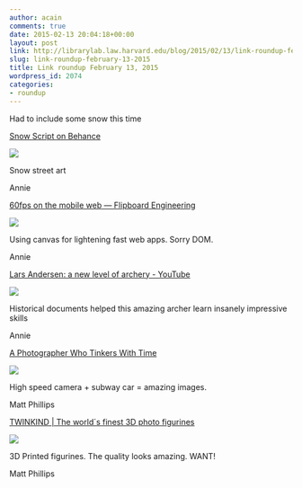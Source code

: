```yaml
---
author: acain
comments: true
date: 2015-02-13 20:04:18+00:00
layout: post
link: http://librarylab.law.harvard.edu/blog/2015/02/13/link-roundup-february-13-2015/
slug: link-roundup-february-13-2015
title: Link roundup February 13, 2015
wordpress_id: 2074
categories:
- roundup
---
```


Had to include some snow this time

[Snow Script on Behance](https://www.behance.net/gallery/23308973/Snow-Script)

[![](http://librarylab.law.harvard.edu/roundup/images/54de58c22eb25.png)](https://www.behance.net/gallery/23308973/Snow-Script)

Snow street art 

Annie

[60fps on the mobile web — Flipboard Engineering](http://engineering.flipboard.com/2015/02/mobile-web/)

[![](http://librarylab.law.harvard.edu/roundup/images/54dccba36e838.png)](http://engineering.flipboard.com/2015/02/mobile-web/)

Using canvas for lightening fast web apps. Sorry DOM.

Annie

[Lars Andersen: a new level of archery - YouTube](https://www.youtube.com/watch?v=BEG-ly9tQGk)

[![](http://librarylab.law.harvard.edu/roundup/images/54d278ce3ce05.png)](https://www.youtube.com/watch?v=BEG-ly9tQGk)

Historical documents helped this amazing archer learn insanely impressive skills

Annie

[A Photographer Who Tinkers With Time](http://nautil.us/blog/a-photographer-who-tinkers-with-time)

[![](http://librarylab.law.harvard.edu/roundup/images/54cfb47a0f88b.png)](http://nautil.us/blog/a-photographer-who-tinkers-with-time)

High speed camera + subway car = amazing images. 

Matt Phillips

[TWINKIND | The world´s finest 3D photo figurines](http://www.twinkind.com/en/landing)

[![](http://librarylab.law.harvard.edu/roundup/images/54cbabcf37bf7.png)](http://www.twinkind.com/en/landing)

3D Printed figurines. The quality looks amazing. WANT!

Matt Phillips
